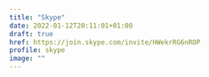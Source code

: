 ```yaml
---
title: "Skype"
date: 2022-01-12T20:11:01+01:00
draft: true
href: https://join.skype.com/invite/HWekrRG6nROP
profile: skype
image: ""
---
```

